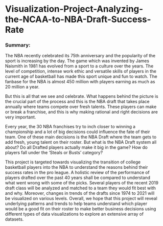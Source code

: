 # Visualization-Project-Analyzing-the-NCAA-to-NBA-Draft-Success-Rate

### Summary:

The  NBA  recently  celebrated  its  75th  anniversary  and  the  popularity  of  the  sport  is increasing by the day. The game which was invented by James Naismith in 1981 has evolved from a sport to a culture over the years. The level of competition, intense work ethic and versatile skills of  players  in  the  current  age  of  basketball  has  made  this  sport  unique  and  fun  to  watch.  The fanbase for the NBA is almost 450 million with players earning as much as 20 million a year. 

But this is all that we see and celebrate. What happens behind the picture is the crucial part of the process and this is the NBA draft that takes place annually where teams compete over fresh talents. These players can make or break a franchise, and this is why making rational and right decisions are very important. 

Every year, the 30 NBA franchises try to inch closer to winning a championship and a lot of big decisions could influence the fate of their team. One of these main decisions is the NBA Draft where the team gets to add fresh, young talent on their roster. But what is the NBA Draft system  all  about?  Do  all  Drafted  players  actually  make  it  big  in  the  game?  How  do  players  fall  under the ‘Steals or Busts’ category? 

This project is targeted towards visualizing the transition of college basketball players into the NBA to understand the reasons behind their success rates in the pro league. A holistic review of the performance of players drafted over the past 40 years shall be compared to understand what went wrong with some of the picks. Several players of the recent 2019 draft class will be analyzed and matched to a team they would fit best with and why. Moreover, changes in trends of the drafts since 1974 to 2021 will be visualized on various levels. Overall, we hope that this project will reveal underlying patterns and trends to help teams understand which player would be  a  good  fit  on  their  roster  to  make  better  business  decisions  using  different types of data  visualizations to explore an extensive array of datasets. 
